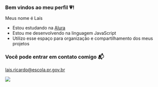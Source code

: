 ### Bem vindos ao meu perfil 💗!

Meus nome é Laís 

- Estou estudando na [Alura](https://www.alura.com.br)
- Estou me desenvolvendo na linguagem JavaScript
- Utilizo esse espaço para organização e compartilhamento dos meus projetos

### Você pode entrar em contato comigo 📬

lais.ricardo@escola.pr.gov.br

![](https://media.tenor.com/SSvcbE_k4lcAAAAi/nerd-roblox.gif)
